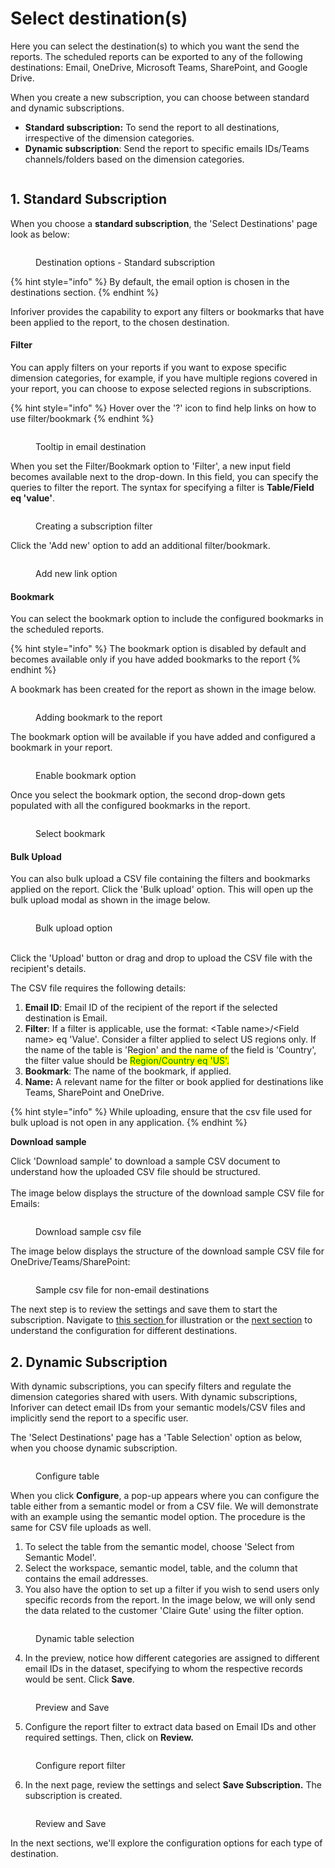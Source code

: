 # Select destination(s)

Here you can select the destination(s) to which you want the send the reports. The scheduled reports can be exported to any of the following destinations: Email, OneDrive, Microsoft Teams, SharePoint, and Google Drive.

When you create a new subscription, you can choose between standard and dynamic subscriptions.

* **Standard subscription:** To send the report to all destinations, irrespective of the dimension categories.
* **Dynamic subscription**: Send the report to specific emails IDs/Teams channels/folders based on the dimension categories.

<figure><img src="../../../../.gitbook/assets/image (938).png" alt=""><figcaption></figcaption></figure>

## 1. Standard Subscription

When you choose a **standard subscription**, the 'Select Destinations' page look as below:

<figure><img src="../../../../.gitbook/assets/image (82).png" alt=""><figcaption><p>Destination options - Standard subscription</p></figcaption></figure>

{% hint style="info" %}
By default, the email option is chosen in the destinations section.
{% endhint %}

Inforiver provides the capability to export any filters or bookmarks that have been applied to the report, to the chosen destination.

#### **Filter**&#x20;

You can apply filters on your reports if you want to expose specific dimension categories, for example, if you have multiple regions covered in your report, you can choose to expose selected regions in subscriptions.&#x20;

{% hint style="info" %}
Hover over the '?' icon to find help links on how to use filter/bookmark
{% endhint %}

<figure><img src="../../../../.gitbook/assets/image (91).png" alt=""><figcaption><p>Tooltip in email destination</p></figcaption></figure>

When you set the Filter/Bookmark option to 'Filter', a new input field becomes available next to the drop-down. In this field, you can specify the queries to filter the report.  The syntax for specifying a filter is **Table/Field eq 'value'**.

<figure><img src="../../../../.gitbook/assets/image (6) (1) (1) (1) (1) (1) (1) (1) (1) (1).png" alt=""><figcaption><p>Creating a subscription filter</p></figcaption></figure>

Click the 'Add new' option to add an additional filter/bookmark.

<figure><img src="../../../../.gitbook/assets/add-new.png" alt=""><figcaption><p>Add new link option</p></figcaption></figure>

#### **Bookmark**&#x20;

You can select the bookmark option to include the configured bookmarks in the scheduled reports.

{% hint style="info" %}
The bookmark option is disabled by default and becomes available only if you have added bookmarks to the report
{% endhint %}

A bookmark has been created for the report as shown in the image below.

<figure><img src="../../../../.gitbook/assets/bookmark-addition.png" alt=""><figcaption><p>Adding bookmark to the report</p></figcaption></figure>

The bookmark option will be available if you have added and configured a bookmark in your report.

<figure><img src="../../../../.gitbook/assets/bookmark-option.png" alt=""><figcaption><p>Enable bookmark option</p></figcaption></figure>

Once you select the bookmark option, the second drop-down gets populated with all the configured bookmarks in the report.

<figure><img src="../../../../.gitbook/assets/select-bookmark.png" alt=""><figcaption><p>Select bookmark</p></figcaption></figure>

#### **Bulk Upload**

You can also bulk upload a CSV file containing the filters and bookmarks applied on the report. Click the 'Bulk upload' option. This will open up the bulk upload modal as shown in the image below.

<figure><img src="../../../../.gitbook/assets/image (9) (3).png" alt=""><figcaption><p>Bulk upload option</p></figcaption></figure>

\
Click the 'Upload' button or drag and drop to upload the CSV file with the recipient's details.

The CSV file requires the following details:

1. **Email ID**: Email ID of the recipient of the report if the selected destination is Email.
2. **Filter**: If a filter is applicable, use the format: \<Table name>/\<Field name> eq 'Value'.           Consider a filter applied to select US regions only. If the name of the table is 'Region' and the name of the field is 'Country', the filter value should be <mark style="color:green;">Region/Country eq 'US'.</mark>
3. **Bookmark**: The name of the bookmark, if applied.
4. **Name:** A relevant name for the filter or book applied for destinations like Teams, SharePoint and OneDrive.

{% hint style="info" %}
While uploading, ensure that the csv file used for bulk upload is not open in any application.
{% endhint %}

**Download sample**&#x20;

Click 'Download sample' to download a sample CSV document to understand how the uploaded CSV file should be structured.\
\
The image below displays the structure of the download sample CSV file for Emails:

<figure><img src="../../../../.gitbook/assets/download-sample.png" alt=""><figcaption><p>Download sample csv file</p></figcaption></figure>

The image below displays the structure of the download sample CSV file for OneDrive/Teams/SharePoint:

<figure><img src="../../../../.gitbook/assets/image (10) (4).png" alt=""><figcaption><p>Sample csv file for non-email destinations</p></figcaption></figure>

The next step is to review the settings and save them to start the subscription. Navigate to [this section ](../review-and-save-subscription.md)for illustration or the [next section](email.md) to understand the configuration for different destinations.

## 2. Dynamic Subscription

With dynamic subscriptions, you can specify filters and regulate the dimension categories shared with users. With dynamic subscriptions, Inforiver can detect email IDs from your semantic models/CSV files and implicitly send the report to a specific user.

The 'Select Destinations' page has a 'Table Selection' option as below, when you choose dynamic subscription.

<figure><img src="../../../../.gitbook/assets/image (916).png" alt=""><figcaption><p>Configure table</p></figcaption></figure>

When you click **Configure**, a pop-up appears where you can configure the table either from a semantic model or from a CSV file. We will demonstrate with an example using the semantic model option. The procedure is the same for CSV file uploads as well.

1. To select the table from the semantic model, choose 'Select from Semantic Model'.
2. Select the workspace, semantic model, table, and the column that contains the email addresses.
3. You also have the option to set up a filter if you wish to send users only specific records from the report. In the image below, we will only send the data related to the customer 'Claire Gute' using the filter option.

<figure><img src="../../../../.gitbook/assets/image (900) (2) (1) (1).png" alt=""><figcaption><p>Dynamic table selection</p></figcaption></figure>

4. In the preview, notice how different categories are assigned to different email IDs in the dataset, specifying to whom the respective records would be sent. Click **Save**.&#x20;

<figure><img src="../../../../.gitbook/assets/image (910) (1).png" alt=""><figcaption><p>Preview and Save</p></figcaption></figure>

5. Configure the report filter to extract data based on Email IDs and other required settings. Then, click on **Review.**

<figure><img src="../../../../.gitbook/assets/image (911) (1).png" alt=""><figcaption><p>Configure report filter</p></figcaption></figure>

6. In the next page, review the settings and select **Save Subscription.** The subscription is created.

<figure><img src="../../../../.gitbook/assets/image (912) (1).png" alt=""><figcaption><p>Review and Save</p></figcaption></figure>



In the next sections, we'll explore the configuration options for each type of destination.
